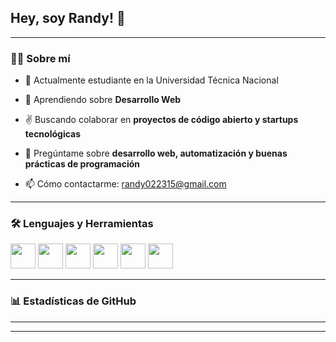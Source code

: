 ## Hey, soy Randy! 👋
---

### 👨‍💻 Sobre mí

- 🔭 Actualmente estudiante en la Universidad Técnica Nacional

- 🌱 Aprendiendo sobre **Desarrollo Web**

- ✌️ Buscando colaborar en **proyectos de código abierto y startups tecnológicas**

- 💬 Pregúntame sobre **desarrollo web, automatización y buenas prácticas de programación**

- 📫 Cómo contactarme: randy022315@gmail.com

---

### 🛠️ Lenguajes y Herramientas

<p align="left">
  <img src="https://cdn.jsdelivr.net/gh/devicons/devicon/icons/html5/html5-original.svg" width="40" height="40"/>
  <img src="https://cdn.jsdelivr.net/gh/devicons/devicon/icons/css3/css3-original.svg" width="40" height="40"/>
  <img src="https://cdn.jsdelivr.net/gh/devicons/devicon/icons/javascript/javascript-original.svg" width="40" height="40"/>
  <img src="https://cdn.jsdelivr.net/gh/devicons/devicon/icons/csharp/csharp-original.svg" width="40" height="40"/>
  <img src="https://cdn.jsdelivr.net/gh/devicons/devicon/icons/bootstrap/bootstrap-original.svg" width="40" height="40"/>

  <img src="https://cdn.jsdelivr.net/gh/devicons/devicon/icons/github/github-original.svg" width="40" height="40"/>
</p>

---

### 📊 Estadísticas de GitHub


---

---

